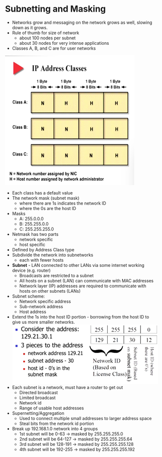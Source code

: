 # Subnetting and Masking

* Networks grow and messaging on the network grows as well, slowing down as it grows.
* Rule of thumb for size of network
  * about 100 nodes per subnet
  * about 30 nodes for very intense applications
* Classes A, B, and C are for user networks

![](/assets/subnet-1.png)

* Each class has a default value
* The network mask \(subnet mask\)
  * where there are 1s indicates the network ID
  * where the 0s are the host ID
* Masks
  * A: 255.0.0.0
  * B: 255.255.0.0
  * C: 255.255.255.0
* Netmask has two parts
  * network specific
  * host specific
* Defined by Address Class type
* Subdivide the network into subnetworks
  * each with fewer hosts
* **Subnet** - LAN connected to other LANs via some internet working device \(e.g. router\)
  * Broadcasts are restricted to a subnet
  * All hosts on a subnet \(LAN\) can communicate with MAC addresses
  * Network layer \(IP\) addresses are required to communicate with hosts on other subnets \(LANs\)
* Subnet scheme:
  * Network specific address
  * Sub-network address
  * Host address
* Extend the 1s into the host ID portion - borrowing from the host ID to give us more smaller networks.![](/assets/subnet-2.png)
* Each subnet is a network, must have a router to get out
  * Directed broadcast
  * Limited broadcast
  * Network id
  * Range of usable host addresses
* Supernetting/Aggregation
  * Used to connect multiple small addresses to larger address space
  * Steal bits from the network id portion
* Break up 192.168.1.0 network into 4 groups
  * 1st subnet will be 0-63 -&gt; masked by 255.255.255.0
  * 2nd subnet will be 64-127 -&gt; masked by 255.255.255.64
  * 3rd subnet will be 128-191 -&gt; masked by 255.255.255.128
  * 4th subnet will be 192-255 -&gt; masked by 255.255.255.192



